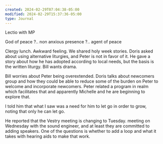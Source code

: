 ```yaml
---
created: 2024-02-29T07:04:38-05:00
modified: 2024-02-29T15:37:36-05:00
type: Journal
---
```


Lectio with MP

God of peace ?.. non anxious presence ?.. agent of peace

Clergy lunch. Awkward feeling. We shared holy week stories. Doris asked about using alternative liturgies, and Peter is not in favor of it. He gave a story about how he has adopted according to local needs, but the basis is the written liturgy. Bill wants drama.

Bill worries about Peter being overextended. Doris talks about newcomers group and how they could be able to reduce some of the burden on Peter to welcome and incorporate newcomers. Peter related a program in realm which facilitates that and apparently Michelle and he are beginning to explore that.

I told him that what I saw was a need for him to let go in order to grow, noting that only he can let go.

He reported that the Vestry meeting is changing to Tuesday. meeting on Wednesday with the sound engineer, and at least they are committed to adding speakers. One of the questions is whether to add a loop and what it takes with hearing aids to make that work.
